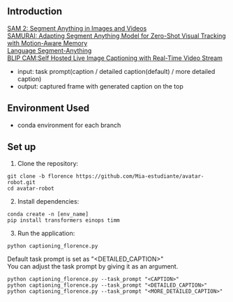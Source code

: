 ## Introduction

[SAM 2: Segment Anything in Images and Videos](https://github.com/facebookresearch/sam2)  
[SAMURAI: Adapting Segment Anything Model for Zero-Shot Visual Tracking with Motion-Aware Memory](https://github.com/yangchris11/samurai/tree/master)  
[Language Segment-Anything](https://github.com/luca-medeiros/lang-segment-anything)  
[BLIP CAM:Self Hosted Live Image Captioning with Real-Time Video Stream](https://github.com/zawawiAI/BLIP_CAM)   
* input: task prompt(caption / detailed caption(default) / more detailed caption)
* output: captured frame with generated caption on the top   
## Environment Used
* conda environment for each branch


## Set up
1. Clone the repository:
```
git clone -b florence https://github.com/Mia-estudiante/avatar-robot.git
cd avatar-robot
```
2. Install dependencies:
```
conda create -n [env_name]
pip install transformers einops timm
```
3. Run the application:
```
python captioning_florence.py
```
Default task prompt is set as "<DETAILED_CAPTION>"   
You can adjust the task prompt by giving it as an argument.
```
python captioning_florence.py --task_prompt "<CAPTION>"
python captioning_florence.py --task_prompt "<DETAILED_CAPTION>"
python captioning_florence.py --task_prompt "<MORE_DETAILED_CAPTION>"
```
